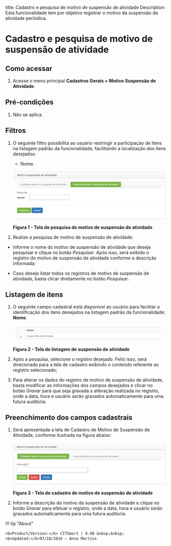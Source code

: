 title: Cadastro e pesquisa de motivo de suspensão de atividade
Description: Esta funcionalidade tem por objetivo registrar o motivo da suspensão da atividade periódica.

# Cadastro e pesquisa de motivo de suspensão de atividade

Como acessar
-----------

1.  Acesse o menu principal **Cadastros Gerais > Motivo Suspensão de
    Atividade**.

Pré-condições
-------------

1.  Não se aplica.

Filtros
------

1.  O seguinte filtro possibilita ao usuário restringir a participação de itens
    na listagem padrão da funcionalidade, facilitando a localização dos itens
    desejados:

    -   Nome.

    ![Criar](images/suspension-1.png)
    
    **Figura 1 - Tela de pesquisa de motivo de suspensão de atividade**

1.  Realize a pesquisa de motivo de suspensão de atividade:

-   Informe o nome do motivo de suspensão de atividade que deseja pesquisar e
    clique no botão *Pesquisar*. Após isso, será exibido o registro do motivo de
    suspensão de atividade conforme a descrição informada;

-   Caso deseje listar todos os registros de motivo de suspensão de atividade,
    basta clicar diretamente no botão *Pesquisar*.

Listagem de itens
----------------

1.  O seguinte campo cadastral está disponível ao usuário para facilitar a
    identificação dos itens desejados na listagem padrão da
    funcionalidade: **Nome**.

    ![Criar](images/suspension-2.png)

    **Figura 2 - Tela de listagem de suspensão de atividade**

1.  Após a pesquisa, selecione o registro desejado. Feito isso, será direcionado
    para a tela de cadastro exibindo o conteúdo referente ao registro
    selecionado;

2.  Para alterar os dados do registro de motivo de suspensão de atividade, basta
    modificar as informações dos campos desejados e clicar no
    botão *Gravar* para que seja gravada a alteração realizada no registro, onde
    a data, hora e usuário serão gravados automaticamente para uma futura
    auditoria.

Preenchimento dos campos cadastrais
----------------------------------

1.  Será apresentada a tela de Cadastro de Motivo de Suspensão de Atividade,
    conforme ilustrada na figura abaixo:

    ![Criar](images/suspension-3.png) 

    **Figura 3 - Tela de cadastro de motivo de suspensão de atividade**

2.  Informe a descrição do motivo da suspensão de atividade e clique no
    botão *Gravar* para efetuar o registro, onde a data, hora e usuário serão
    gravados automaticamente para uma futura auditoria.


!!! tip "About"

    <b>Product/Version:</b> CITSmart | 8.00 &nbsp;&nbsp;
    <b>Updated:</b>07/18/2019 – Anna Martins
